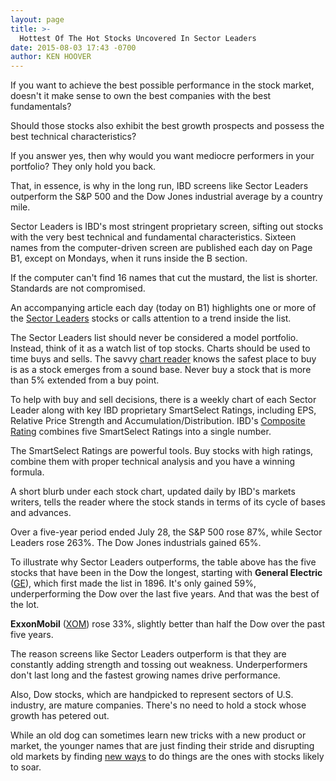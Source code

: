 ```yaml
---
layout: page
title: >-
  Hottest Of The Hot Stocks Uncovered In Sector Leaders
date: 2015-08-03 17:43 -0700
author: KEN HOOVER
---
```





If you want to achieve the best possible performance in the stock market, doesn't it make sense to own the best companies with the best fundamentals?


Should those stocks also exhibit the best growth prospects and possess the best technical characteristics?


If you answer yes, then why would you want mediocre performers in your portfolio? They only hold you back.


That, in essence, is why in the long run, IBD screens like Sector Leaders outperform the S&P 500 and the Dow Jones industrial average by a country mile.


Sector Leaders is IBD's most stringent proprietary screen, sifting out stocks with the very best technical and fundamental characteristics. Sixteen names from the computer-driven screen are published each day on Page B1, except on Mondays, when it runs inside the B section.


If the computer can't find 16 names that cut the mustard, the list is shorter. Standards are not compromised.


An accompanying article each day (today on B1) highlights one or more of the [Sector Leaders](http://news.investors.com/investing/sector-leaders-review.htm) stocks or calls attention to a trend inside the list.


The Sector Leaders list should never be considered a model portfolio. Instead, think of it as a watch list of top stocks. Charts should be used to time buys and sells. The savvy [chart reader](http://education.investors.com/courselandingpage.aspx?id=735786&nav=IBDUCourse5) knows the safest place to buy is as a stock emerges from a sound base. Never buy a stock that is more than 5% extended from a buy point.


To help with buy and sell decisions, there is a weekly chart of each Sector Leader along with key IBD proprietary SmartSelect Ratings, including EPS, Relative Price Strength and Accumulation/Distribution. IBD's [Composite Rating](http://research.investors.com/stock-checkup/?nav=ResearchCheckup) combines five SmartSelect Ratings into a single number.


The SmartSelect Ratings are powerful tools. Buy stocks with high ratings, combine them with proper technical analysis and you have a winning formula.


A short blurb under each stock chart, updated daily by IBD's markets writers, tells the reader where the stock stands in terms of its cycle of bases and advances.


Over a five-year period ended July 28, the S&P 500 rose 87%, while Sector Leaders rose 263%. The Dow Jones industrials gained 65%.


To illustrate why Sector Leaders outperforms, the table above has the five stocks that have been in the Dow the longest, starting with **General Electric** ([GE](https://research.investors.com/quote.aspx?symbol=GE)), which first made the list in 1896. It's only gained 59%, underperforming the Dow over the last five years. And that was the best of the lot.


**ExxonMobil** ([XOM](https://research.investors.com/quote.aspx?symbol=XOM)) rose 33%, slightly better than half the Dow over the past five years.


The reason screens like Sector Leaders outperform is that they are constantly adding strength and tossing out weakness. Underperformers don't last long and the fastest growing names drive performance.


Also, Dow stocks, which are handpicked to represent sectors of U.S. industry, are mature companies. There's no need to hold a stock whose growth has petered out.


While an old dog can sometimes learn new tricks with a new product or market, the younger names that are just finding their stride and disrupting old markets by finding [new ways](http://education.investors.com/courselandingpage.aspx?id=735749&nav=IBDUCourse2) to do things are the ones with stocks likely to soar.




